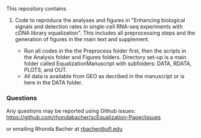 This repository contains 

1. Code to reproduce the analyses and figures in "Enhancing biological signals and detection rates in single-cell RNA-seq experiments with cDNA library equalization". This includes all preprocessing steps and the generation of figures in the main text and supplement. 

    * Run all codes in the the Preprocess folder first, then the scripts in the Analysis folder and Figures folders. Directory set-up is a main folder called EqualizationManuscript with subfolders: DATA, RDATA, PLOTS, and OUT.
    * All data is available from GEO as decribed in the manuscript or is here in the DATA folder.
  

### Questions

Any questions may be reported using Github issues: https://github.com/rhondabacher/scEqualization-Paper/issues

or emailing Rhonda Bacher at rbacher@ufl.edu


